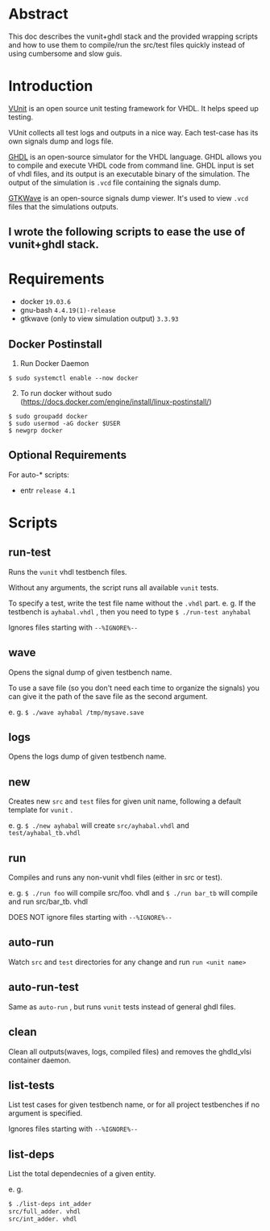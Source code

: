 # Abstract
This doc describes the vunit+ghdl stack and the provided wrapping scripts and how to use them to compile/run the src/test files quickly instead of using cumbersome and slow guis. 

# Introduction

[VUnit](https://vunit.github.io/about.html) is an open source unit testing framework for VHDL. It helps speed up testing. 

VUnit collects all test logs and outputs in a nice way. Each test-case has its own signals dump and logs file. 

[GHDL](https://github.com/ghdl/ghdl) is an open-source simulator for the VHDL language. GHDL allows you to compile and execute VHDL code from command line. GHDL input is set of vhdl files, and its output is an executable binary of the simulation. The output of the simulation is `.vcd` file containing the signals dump. 

[GTKWave](http://gtkwave.sourceforge.net/) is an open-source signals dump viewer. It's used to view `.vcd` files that the simulations outputs. 

I wrote the following scripts to ease the use of vunit+ghdl stack. 
---

# Requirements

* docker `19.03.6` 
* gnu-bash `4.4.19(1)-release` 
* gtkwave (only to view simulation output) `3.3.93` 

## Docker Postinstall

1. Run Docker Daemon

`$ sudo systemctl enable --now docker` 

2. To run docker without sudo (https://docs.docker.com/engine/install/linux-postinstall/)

``` 
$ sudo groupadd docker
$ sudo usermod -aG docker $USER
$ newgrp docker 
```

## Optional Requirements

For auto-* scripts: 

* entr `release 4.1` 

# Scripts

## run-test

Runs the `vunit` vhdl testbench files. 

Without any arguments, the script runs all available `vunit` tests. 

To specify a test, write the test file name without the `.vhdl` part. e. g. If the testbench is `ayhabal.vhdl` , then you need to type `$ ./run-test anyhabal` 

Ignores files starting with `--%IGNORE%--` 

## wave

Opens the signal dump of given testbench name. 

To use a save file (so you don't need each time to organize the signals) you can give it the path of the save file as the second argument. 

e. g. `$ ./wave ayhabal /tmp/mysave.save` 

## logs

Opens the logs dump of given testbench name. 

## new

Creates new `src` and `test` files for given unit name, following a default template for `vunit` . 

e. g. `$ ./new ayhabal` will create `src/ayhabal.vhdl` and `test/ayhabal_tb.vhdl` 

## run

Compiles and runs any non-vunit vhdl files (either in src or test). 

e. g. `$ ./run foo` will compile src/foo. vhdl
and `$ ./run bar_tb` will compile and run src/bar_tb. vhdl

DOES NOT ignore files starting with `--%IGNORE%--` 

## auto-run

Watch `src` and `test` directories for any change and run `run <unit name>` 

## auto-run-test

Same as `auto-run` , but runs `vunit` tests instead of general ghdl files. 

## clean

Clean all outputs(waves, logs, compiled files) and removes the ghdld_vlsi container daemon. 

## list-tests

List test cases for given testbench name, or for all project testbenches if no argument is specified. 

Ignores files starting with `--%IGNORE%--` 

## list-deps

List the total dependecnies of a given entity. 

e. g. 

``` sh
$ ./list-deps int_adder
src/full_adder. vhdl
src/int_adder. vhdl
```
